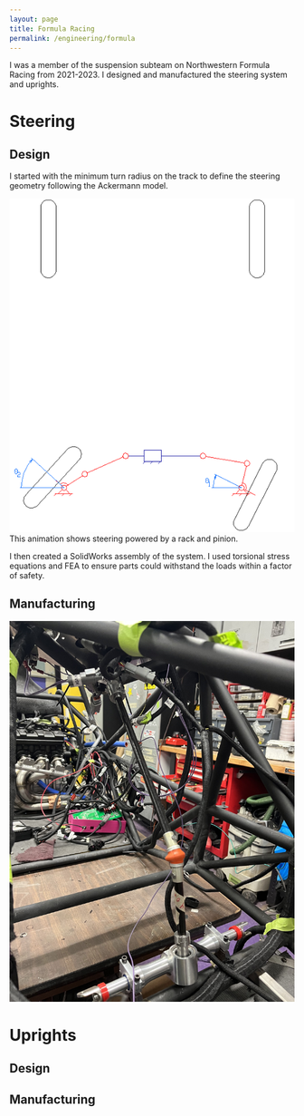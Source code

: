 ```yaml
---
layout: page
title: Formula Racing
permalink: /engineering/formula
---
```


I was a member of the suspension subteam on Northwestern Formula Racing from 2021-2023. I designed and manufactured the steering system and uprights.

# Steering

## Design

I started with the minimum turn radius on the track to define the steering geometry following the Ackermann model.

![Ackermann Gif](/assets/img/formula/ackermannsteer.gif)
This animation shows steering powered by a rack and pinion.

I then created a SolidWorks assembly of the system. I used torsional stress equations and FEA to ensure parts could withstand the loads within a factor of safety.  



## Manufacturing

![steering in frame](/assets/img/formula/steering_in_frame.jpg)

# Uprights

## Design

## Manufacturing


